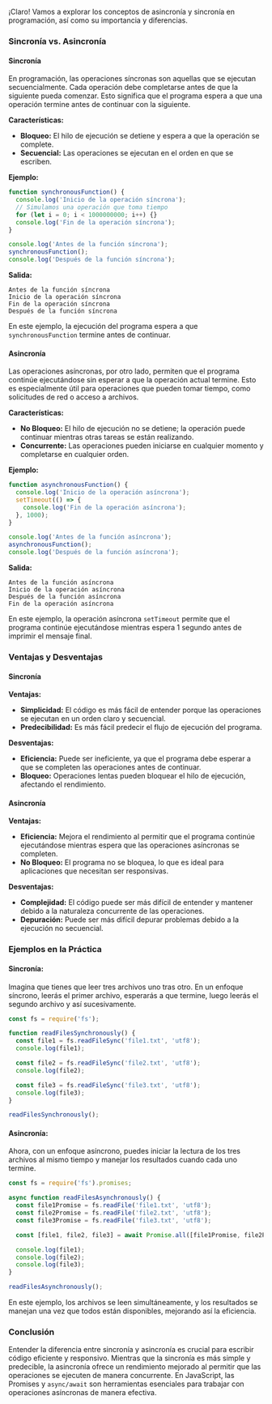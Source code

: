 ¡Claro! Vamos a explorar los conceptos de asincronía y sincronía en programación, así como su importancia y diferencias.

### **Sincronía vs. Asincronía**

#### **Sincronía**

En programación, las operaciones síncronas son aquellas que se ejecutan secuencialmente. Cada operación debe completarse antes de que la siguiente pueda comenzar. Esto significa que el programa espera a que una operación termine antes de continuar con la siguiente.

**Características:**

- **Bloqueo:** El hilo de ejecución se detiene y espera a que la operación se complete.
- **Secuencial:** Las operaciones se ejecutan en el orden en que se escriben.

**Ejemplo:**

```javascript
function synchronousFunction() {
  console.log('Inicio de la operación síncrona');
  // Simulamos una operación que toma tiempo
  for (let i = 0; i < 1000000000; i++) {}
  console.log('Fin de la operación síncrona');
}

console.log('Antes de la función síncrona');
synchronousFunction();
console.log('Después de la función síncrona');
```

**Salida:**

```
Antes de la función síncrona
Inicio de la operación síncrona
Fin de la operación síncrona
Después de la función síncrona
```

En este ejemplo, la ejecución del programa espera a que `synchronousFunction` termine antes de continuar.

#### **Asincronía**

Las operaciones asíncronas, por otro lado, permiten que el programa continúe ejecutándose sin esperar a que la operación actual termine. Esto es especialmente útil para operaciones que pueden tomar tiempo, como solicitudes de red o acceso a archivos.

**Características:**

- **No Bloqueo:** El hilo de ejecución no se detiene; la operación puede continuar mientras otras tareas se están realizando.
- **Concurrente:** Las operaciones pueden iniciarse en cualquier momento y completarse en cualquier orden.

**Ejemplo:**

```javascript
function asynchronousFunction() {
  console.log('Inicio de la operación asíncrona');
  setTimeout(() => {
    console.log('Fin de la operación asíncrona');
  }, 1000);
}

console.log('Antes de la función asíncrona');
asynchronousFunction();
console.log('Después de la función asíncrona');
```

**Salida:**

```
Antes de la función asíncrona
Inicio de la operación asíncrona
Después de la función asíncrona
Fin de la operación asíncrona
```

En este ejemplo, la operación asíncrona `setTimeout` permite que el programa continúe ejecutándose mientras espera 1 segundo antes de imprimir el mensaje final.

### **Ventajas y Desventajas**

#### **Sincronía**

**Ventajas:**

- **Simplicidad:** El código es más fácil de entender porque las operaciones se ejecutan en un orden claro y secuencial.
- **Predecibilidad:** Es más fácil predecir el flujo de ejecución del programa.

**Desventajas:**

- **Eficiencia:** Puede ser ineficiente, ya que el programa debe esperar a que se completen las operaciones antes de continuar.
- **Bloqueo:** Operaciones lentas pueden bloquear el hilo de ejecución, afectando el rendimiento.

#### **Asincronía**

**Ventajas:**

- **Eficiencia:** Mejora el rendimiento al permitir que el programa continúe ejecutándose mientras espera que las operaciones asíncronas se completen.
- **No Bloqueo:** El programa no se bloquea, lo que es ideal para aplicaciones que necesitan ser responsivas.

**Desventajas:**

- **Complejidad:** El código puede ser más difícil de entender y mantener debido a la naturaleza concurrente de las operaciones.
- **Depuración:** Puede ser más difícil depurar problemas debido a la ejecución no secuencial.

### **Ejemplos en la Práctica**

#### **Sincronía:**

Imagina que tienes que leer tres archivos uno tras otro. En un enfoque síncrono, leerás el primer archivo, esperarás a que termine, luego leerás el segundo archivo y así sucesivamente.

```javascript
const fs = require('fs');

function readFilesSynchronously() {
  const file1 = fs.readFileSync('file1.txt', 'utf8');
  console.log(file1);

  const file2 = fs.readFileSync('file2.txt', 'utf8');
  console.log(file2);

  const file3 = fs.readFileSync('file3.txt', 'utf8');
  console.log(file3);
}

readFilesSynchronously();
```

#### **Asincronía:**

Ahora, con un enfoque asíncrono, puedes iniciar la lectura de los tres archivos al mismo tiempo y manejar los resultados cuando cada uno termine.

```javascript
const fs = require('fs').promises;

async function readFilesAsynchronously() {
  const file1Promise = fs.readFile('file1.txt', 'utf8');
  const file2Promise = fs.readFile('file2.txt', 'utf8');
  const file3Promise = fs.readFile('file3.txt', 'utf8');

  const [file1, file2, file3] = await Promise.all([file1Promise, file2Promise, file3Promise]);

  console.log(file1);
  console.log(file2);
  console.log(file3);
}

readFilesAsynchronously();
```

En este ejemplo, los archivos se leen simultáneamente, y los resultados se manejan una vez que todos están disponibles, mejorando así la eficiencia.

### **Conclusión**

Entender la diferencia entre sincronía y asincronía es crucial para escribir código eficiente y responsivo. Mientras que la sincronía es más simple y predecible, la asincronía ofrece un rendimiento mejorado al permitir que las operaciones se ejecuten de manera concurrente. En JavaScript, las Promises y `async/await` son herramientas esenciales para trabajar con operaciones asíncronas de manera efectiva.